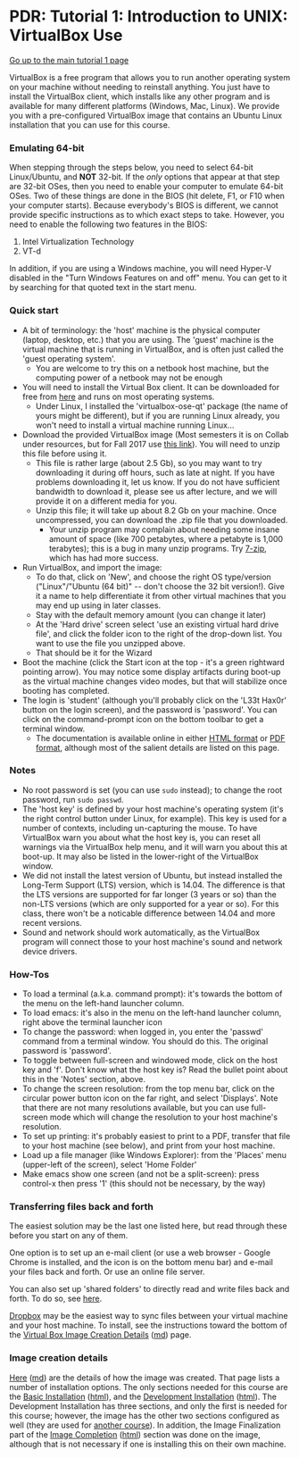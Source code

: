 PDR: Tutorial 1: Introduction to UNIX: VirtualBox Use
=====================================================

[Go up to the main tutorial 1 page](index.html)

VirtualBox is a free program that allows you to run another operating system on your machine without needing to reinstall anything.  You just have to install the VirtualBox client, which installs like any other program and is available for many different platforms (Windows, Mac, Linux).  We provide you with a pre-configured VirtualBox image that contains an Ubuntu Linux installation that you can use for this course.

### Emulating 64-bit ###

When stepping through the steps below, you need to select 64-bit Linux/Ubuntu, and **NOT** 32-bit.  If the *only* options that appear at that step are 32-bit OSes, then you need to enable your computer to emulate 64-bit OSes.  Two of these things are done in the BIOS (hit delete, F1, or F10 when your computer starts).  Because everybody's BIOS is different, we cannot provide specific instructions as to which exact steps to take.  However, you need to enable the following two features in the BIOS:

1. Intel Virtualization Technology
2. VT-d

In addition, if you are using a Windows machine, you will need Hyper-V disabled in the "Turn Windows Features on and off" menu.  You can get to it by searching for that quoted text in the start menu.


### Quick start ###

- A bit of terminology: the 'host' machine is the physical computer (laptop, desktop, etc.) that you are using.  The 'guest' machine is the virtual machine that is running in VirtualBox, and is often just called the 'guest operating system'.
    - You are welcome to try this on a netbook host machine, but the computing power of a netbook may not be enough
- You will need to install the Virtual Box client.  It can be downloaded for free from [here](http://www.virtualbox.org/) and runs on most operating systems.
	- Under Linux, I installed the 'virtualbox-ose-qt' package (the name of yours might be different), but if you are running Linux already, you won't need to install a virtual machine running Linux...
- Download the provided VirtualBox image (Most semesters it is on Collab under resources, but for Fall 2017 use [this link](http://tinyurl.com/y83lv7sd)).  You will need to unzip this file before using it.
    - This file is rather large (about 2.5 Gb), so you may want to try downloading it during off hours, such as late at night.  If you have problems downloading it, let us know.  If you do not have sufficient bandwidth to download it, please see us after lecture, and we will provide it on a different media for you.
	- Unzip this file; it will take up about 8.2 Gb on your machine.  Once uncompressed, you can download the .zip file that you downloaded.
        - Your unzip program may complain about needing some insane amount of space (like 700 petabytes, where a petabyte is 1,000 terabytes); this is a bug in many unzip programs.  Try [7-zip](http://www.7-zip.org/), which has had more success.
- Run VirtualBox, and import the image:
    - To do that, click on 'New', and choose the right OS type/version ("Linux"/"Ubuntu (64 bit)" -- don't choose the 32 bit version!).  Give it a name to help differentiate it from other virtual machines that you may end up using in later classes.
    - Stay with the default memory amount (you can change it later)
    - At the 'Hard drive' screen select 'use an existing virtual hard drive file', and click the folder icon to the right of the drop-down list.  You want to use the file you unzipped above.
    - That should be it for the Wizard
- Boot the machine (click the Start icon at the top - it's a green rightward pointing arrow).  You may notice some display artifacts during boot-up as the virtual machine changes video modes, but that will stabilize once booting has completed.
- The login is 'student' (although you'll probably click on the 'L33t Hax0r' button on the login screen), and the password is 'password'.  You can click on the command-prompt icon on the bottom toolbar to get a terminal window.
    - The documentation is available online in either [HTML format](http://www.virtualbox.org/manual/UserManual.html) or [PDF format](http://download.virtualbox.org/virtualbox/UserManual.pdf), although most of the salient details are listed on this page.

### Notes ###

- No root password is set (you can use `sudo` instead); to change the root password, run `sudo passwd`.
- The 'host key' is defined by your host machine's operating system (it's the right control button under Linux, for example).  This key is used for a number of contexts, including un-capturing the mouse.  To have VirtualBox warn you about what the host key is, you can reset all warnings via the VirtualBox help menu, and it will warn you about this at boot-up.  It may also be listed in the lower-right of the VirtualBox window.
- We did not install the latest version of Ubuntu, but instead installed the Long-Term Support (LTS) version, which is 14.04.  The difference is that the LTS versions are supported for far longer (3 years or so) than the non-LTS versions (which are only supported for a year or so).  For this class, there won't be a noticable difference between 14.04 and more recent versions.
- Sound and network should work automatically, as the VirtualBox program will connect those to your host machine's sound and network device drivers.

### How-Tos ##
- To load a terminal (a.k.a. command prompt): it's towards the bottom of the menu on the left-hand launcher column.
- To load emacs: it's also in the menu on the left-hand launcher column, right above the terminal launcher icon
- To change the password: when logged in, you enter the 'passwd' command from a terminal window.  You should do this.  The original password is 'password'.
- To toggle between full-screen and windowed mode, click on the host key and 'f'.  Don't know what the host key is?  Read the bullet point about this in the 'Notes' section, above.
- To change the screen resolution: from the top menu bar, click on the circular power button icon on the far right, and select 'Displays'.  Note that there are not many resolutions available, but you can use full-screen mode which will change the resolution to your host machine's resolution.
- To set up printing: it's probably easiest to print to a PDF, transfer that file to your host machine (see below), and print from your host machine.
- Load up a file manager (like Windows Explorer): from the 'Places' menu (upper-left of the screen), select 'Home Folder'
- Make emacs show one screen (and not be a split-screen): press control-x then press '1' (this should not be necessary, by the way)


### Transferring files back and forth ###

The easiest solution may be the last one listed here, but read through these before you start on any of them.

One option is to set up an e-mail client (or use a web browser - Google Chrome is installed, and the icon is on the bottom menu bar) and e-mail your files back and forth.  Or use an online file server.

You can also set up 'shared folders' to directly read and write files back and forth.  To do so, see [here](http://www.ubuntugeek.com/how-to-access-windows-host-shared-folders-from-ubuntu-guest-in-virtualbox.html).

[Dropbox](http://dropbox.com) may be the easiest way to sync files between your virtual machine and your host machine.  To install, see the instructions toward the bottom of the [Virtual Box Image Creation Details](vb-image-details.html) ([md](vb-image-details.md)) page.

### Image creation details ###

[Here](vb-image-details.html) ([md](vb-image-details.md)) are the
 details of how the image was created.  That page lists a number of
 installation options.  The only sections needed for this course are the
 [Basic Installation](vb-image-details.md#basic)
 ([html](vb-image-details.html#basic)), and the
 [Development Installation](vb-image-details.md#development)
 ([html](vb-image-details.html#development)).  The Development
 Installation has three sections, and only the first is needed for
 this course; however, the image has the other two sections configured
 as well (they are used for
 [another course](http://aaronbloomfield.github.io/slp)).  In addition,
 the Image Finalization part of the
 [Image Completion](vb-image-details.md#completion)
 ([html](vb-image-details.html#completion)) section was done on the
 image, although that is not necessary if one is installing this on
 their own machine.
